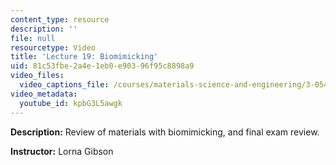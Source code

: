 ```yaml
---
content_type: resource
description: ''
file: null
resourcetype: Video
title: 'Lecture 19: Biomimicking'
uid: 81c53fbe-2a4e-1eb0-e903-96f95c8898a9
video_files:
  video_captions_file: /courses/materials-science-and-engineering/3-054-cellular-solids-structure-properties-and-applications-spring-2015/video-lectures/lecture-19-biomimicking/kpbG3L5awgk.vtt
video_metadata:
  youtube_id: kpbG3L5awgk
---
```


**Description:** Review of materials with biomimicking, and final exam review.

**Instructor:** Lorna Gibson
